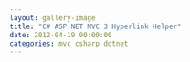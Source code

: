 ```yaml
---
layout: gallery-image
title: "C# ASP.NET MVC 3 Hyperlink Helper"
date: 2012-04-19 00:00:00
categories: mvc csharp dotnet
---
```

